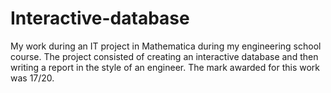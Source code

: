 # Interactive-database
My work during an IT project in Mathematica during my engineering school course. The project consisted of creating an interactive database and then writing a report in the style of an engineer. The mark awarded for this work was 17/20. 
